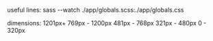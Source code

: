 useful lines:
sass --watch ./app/globals.scss:./app/globals.css

dimensions:
1201px+
769px - 1200px
481px - 768px
321px - 480px
0 - 320px
